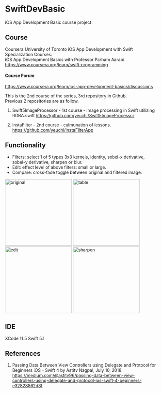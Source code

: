 # SwiftDevBasic
iOS App Development Basic course project.

## Course
Coursera University of Toronto iOS App Development with Swift Specialization Courses: \
iOS App Development Basics with Professor Parham Aarabi. \
https://www.coursera.org/learn/swift-programming

#### Course Forum 
https://www.coursera.org/learn/ios-app-development-basics/discussions

This is the 2nd course of the series, 3rd repository in Github. \
Previous 2 repositories are as follow. 

1. Swift5ImageProcessor - 1st course - image processing in Swift utilizing RGBA.swift
https://github.com/yeuchi/Swift5ImageProcessor

2. InstaFilter - 2nd course - culmunation of lessons. \
https://github.com/yeuchi/InstaFilterApp

## Functionality
- Filters: select 1 of 5 types 3x3 kernels, identity, sobel-x derivative, sobel-y derivative, sharpen or blur.
- Edit: effect level of above filters: small or large.
- Compare: cross-fade toggle between original and filtered image.

<img width="220" alt="original" src="https://user-images.githubusercontent.com/1282659/84190087-f2c58c00-aa5b-11ea-9507-6ed0228a96af.png"> <img width="220" alt="table" src="https://user-images.githubusercontent.com/1282659/84190093-f48f4f80-aa5b-11ea-8895-48f3282c4953.png"> <img width="220" alt="edit" src="https://user-images.githubusercontent.com/1282659/84167034-53909c80-aa3b-11ea-8dca-afc0a0eac22a.png"> <img width="220" alt="sharpen" src="https://user-images.githubusercontent.com/1282659/84167041-568b8d00-aa3b-11ea-9f5b-c70e41c9cc27.png">

## IDE
XCode 11.5 Swift 5.1

## References

1. Passing Data Between View Controllers using Delegate and Protocol for Beginners iOS - Swift 4 by Astitv Nagpal, July 10, 2018
https://medium.com/@astitv96/passing-data-between-view-controllers-using-delegate-and-protocol-ios-swift-4-beginners-e32828862d3f

